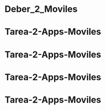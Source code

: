 # Deber_2_Moviles
# Tarea-2-Apps-Moviles
# Tarea-2-Apps-Moviles
# Tarea-2-Apps-Moviles
# Tarea-2-Apps-Moviles
